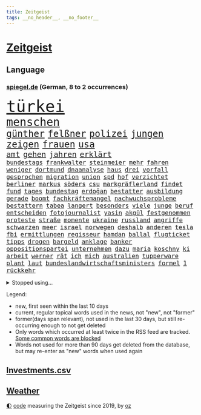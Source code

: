 ```yaml
---
title: Zeitgeist
tags: __no_header__, __no_footer__
---
```


# [Zeitgeist](https://oliz.io/zeitgeist/)

## Language

<h3><a href="https://www.spiegel.de" target="_blank">spiegel.de</a> (German, 8 to 2 occurrences)</h3>
<p style="font-family:monospace">
<span style="font-size:32pt"><a href="news_links.html#türkei" class="current">türkei</a></span>
<br>
<span style="font-size:22pt"><a href="news_links.html#menschen" class="current">menschen</a></span>
<br>
<span style="font-size:18pt"><a href="news_links.html#günther" class="current">günther</a></span>
<span style="font-size:18pt"><a href="news_links.html#felßner" class="new">felßner</a></span>
<span style="font-size:18pt"><a href="news_links.html#polizei" class="current">polizei</a></span>
<span style="font-size:18pt"><a href="news_links.html#jungen" class="current">jungen</a></span>
<span style="font-size:18pt"><a href="news_links.html#zeigen" class="current">zeigen</a></span>
<span style="font-size:18pt"><a href="news_links.html#frauen" class="current">frauen</a></span>
<span style="font-size:18pt"><a href="news_links.html#usa" class="current">usa</a></span>
<br>
<span style="font-size:15pt"><a href="news_links.html#amt" class="current">amt</a></span>
<span style="font-size:15pt"><a href="news_links.html#gehen" class="current">gehen</a></span>
<span style="font-size:15pt"><a href="news_links.html#jahren" class="current">jahren</a></span>
<span style="font-size:15pt"><a href="news_links.html#erklärt" class="current">erklärt</a></span>
<br>
<span style="font-size:12pt"><a href="news_links.html#bundestags" class="current">bundestags</a></span>
<span style="font-size:12pt"><a href="news_links.html#frankwalter" class="current">frankwalter</a></span>
<span style="font-size:12pt"><a href="news_links.html#steinmeier" class="current">steinmeier</a></span>
<span style="font-size:12pt"><a href="news_links.html#mehr" class="current">mehr</a></span>
<span style="font-size:12pt"><a href="news_links.html#fahren" class="current">fahren</a></span>
<span style="font-size:12pt"><a href="news_links.html#weniger" class="current">weniger</a></span>
<span style="font-size:12pt"><a href="news_links.html#dortmund" class="current">dortmund</a></span>
<span style="font-size:12pt"><a href="news_links.html#dnaanalyse" class="new">dnaanalyse</a></span>
<span style="font-size:12pt"><a href="news_links.html#haus" class="current">haus</a></span>
<span style="font-size:12pt"><a href="news_links.html#drei" class="current">drei</a></span>
<span style="font-size:12pt"><a href="news_links.html#vorfall" class="current">vorfall</a></span>
<span style="font-size:12pt"><a href="news_links.html#gesprochen" class="current">gesprochen</a></span>
<span style="font-size:12pt"><a href="news_links.html#migration" class="current">migration</a></span>
<span style="font-size:12pt"><a href="news_links.html#union" class="current">union</a></span>
<span style="font-size:12pt"><a href="news_links.html#spd" class="current">spd</a></span>
<span style="font-size:12pt"><a href="news_links.html#hof" class="current">hof</a></span>
<span style="font-size:12pt"><a href="news_links.html#verzichtet" class="current">verzichtet</a></span>
<span style="font-size:12pt"><a href="news_links.html#berliner" class="current">berliner</a></span>
<span style="font-size:12pt"><a href="news_links.html#markus" class="current">markus</a></span>
<span style="font-size:12pt"><a href="news_links.html#söders" class="current">söders</a></span>
<span style="font-size:12pt"><a href="news_links.html#csu" class="current">csu</a></span>
<span style="font-size:12pt"><a href="news_links.html#markgräflerland" class="new">markgräflerland</a></span>
<span style="font-size:12pt"><a href="news_links.html#findet" class="current">findet</a></span>
<span style="font-size:12pt"><a href="news_links.html#fund" class="current">fund</a></span>
<span style="font-size:12pt"><a href="news_links.html#tages" class="current">tages</a></span>
<span style="font-size:12pt"><a href="news_links.html#bundestag" class="current">bundestag</a></span>
<span style="font-size:12pt"><a href="news_links.html#erdoğan" class="current">erdoğan</a></span>
<span style="font-size:12pt"><a href="news_links.html#bestatter" class="new">bestatter</a></span>
<span style="font-size:12pt"><a href="news_links.html#ausbildung" class="current">ausbildung</a></span>
<span style="font-size:12pt"><a href="news_links.html#gerade" class="current">gerade</a></span>
<span style="font-size:12pt"><a href="news_links.html#boomt" class="current">boomt</a></span>
<span style="font-size:12pt"><a href="news_links.html#fachkräftemangel" class="current">fachkräftemangel</a></span>
<span style="font-size:12pt"><a href="news_links.html#nachwuchsprobleme" class="new">nachwuchsprobleme</a></span>
<span style="font-size:12pt"><a href="news_links.html#bestattern" class="new">bestattern</a></span>
<span style="font-size:12pt"><a href="news_links.html#tabea" class="current">tabea</a></span>
<span style="font-size:12pt"><a href="news_links.html#langert" class="new">langert</a></span>
<span style="font-size:12pt"><a href="news_links.html#besonders" class="current">besonders</a></span>
<span style="font-size:12pt"><a href="news_links.html#viele" class="current">viele</a></span>
<span style="font-size:12pt"><a href="news_links.html#junge" class="current">junge</a></span>
<span style="font-size:12pt"><a href="news_links.html#beruf" class="current">beruf</a></span>
<span style="font-size:12pt"><a href="news_links.html#entscheiden" class="current">entscheiden</a></span>
<span style="font-size:12pt"><a href="news_links.html#fotojournalist" class="new">fotojournalist</a></span>
<span style="font-size:12pt"><a href="news_links.html#yasin" class="new">yasin</a></span>
<span style="font-size:12pt"><a href="news_links.html#akgül" class="new">akgül</a></span>
<span style="font-size:12pt"><a href="news_links.html#festgenommen" class="current">festgenommen</a></span>
<span style="font-size:12pt"><a href="news_links.html#proteste" class="current">proteste</a></span>
<span style="font-size:12pt"><a href="news_links.html#straße" class="current">straße</a></span>
<span style="font-size:12pt"><a href="news_links.html#momente" class="current">momente</a></span>
<span style="font-size:12pt"><a href="news_links.html#ukraine" class="current">ukraine</a></span>
<span style="font-size:12pt"><a href="news_links.html#russland" class="current">russland</a></span>
<span style="font-size:12pt"><a href="news_links.html#angriffe" class="current">angriffe</a></span>
<span style="font-size:12pt"><a href="news_links.html#schwarzen" class="current">schwarzen</a></span>
<span style="font-size:12pt"><a href="news_links.html#meer" class="current">meer</a></span>
<span style="font-size:12pt"><a href="news_links.html#israel" class="current">israel</a></span>
<span style="font-size:12pt"><a href="news_links.html#norwegen" class="current">norwegen</a></span>
<span style="font-size:12pt"><a href="news_links.html#deshalb" class="current">deshalb</a></span>
<span style="font-size:12pt"><a href="news_links.html#anderen" class="current">anderen</a></span>
<span style="font-size:12pt"><a href="news_links.html#tesla" class="current">tesla</a></span>
<span style="font-size:12pt"><a href="news_links.html#fbi" class="current">fbi</a></span>
<span style="font-size:12pt"><a href="news_links.html#ermittlungen" class="current">ermittlungen</a></span>
<span style="font-size:12pt"><a href="news_links.html#regisseur" class="current">regisseur</a></span>
<span style="font-size:12pt"><a href="news_links.html#hamdan" class="current">hamdan</a></span>
<span style="font-size:12pt"><a href="news_links.html#ballal" class="new">ballal</a></span>
<span style="font-size:12pt"><a href="news_links.html#flugticket" class="new">flugticket</a></span>
<span style="font-size:12pt"><a href="news_links.html#tipps" class="current">tipps</a></span>
<span style="font-size:12pt"><a href="news_links.html#drogen" class="current">drogen</a></span>
<span style="font-size:12pt"><a href="news_links.html#bargeld" class="current">bargeld</a></span>
<span style="font-size:12pt"><a href="news_links.html#anklage" class="current">anklage</a></span>
<span style="font-size:12pt"><a href="news_links.html#banker" class="new">banker</a></span>
<span style="font-size:12pt"><a href="news_links.html#oppositionspartei" class="current">oppositionspartei</a></span>
<span style="font-size:12pt"><a href="news_links.html#unternehmen" class="current">unternehmen</a></span>
<span style="font-size:12pt"><a href="news_links.html#dazu" class="current">dazu</a></span>
<span style="font-size:12pt"><a href="news_links.html#maria" class="current">maria</a></span>
<span style="font-size:12pt"><a href="news_links.html#koschny" class="new">koschny</a></span>
<span style="font-size:12pt"><a href="news_links.html#ki" class="current">ki</a></span>
<span style="font-size:12pt"><a href="news_links.html#arbeit" class="current">arbeit</a></span>
<span style="font-size:12pt"><a href="news_links.html#werner" class="current">werner</a></span>
<span style="font-size:12pt"><a href="news_links.html#rät" class="current">rät</a></span>
<span style="font-size:12pt"><a href="news_links.html#ich" class="current">ich</a></span>
<span style="font-size:12pt"><a href="news_links.html#mich" class="current">mich</a></span>
<span style="font-size:12pt"><a href="news_links.html#australien" class="current">australien</a></span>
<span style="font-size:12pt"><a href="news_links.html#tupperware" class="new">tupperware</a></span>
<span style="font-size:12pt"><a href="news_links.html#plant" class="current">plant</a></span>
<span style="font-size:12pt"><a href="news_links.html#laut" class="current">laut</a></span>
<span style="font-size:12pt"><a href="news_links.html#bundeslandwirtschaftsministers" class="new">bundeslandwirtschaftsministers</a></span>
<span style="font-size:12pt"><a href="news_links.html#formel" class="current">formel</a></span>
<span style="font-size:12pt"><a href="news_links.html#1" class="current">1</a></span>
<span style="font-size:12pt"><a href="news_links.html#rückkehr" class="current">rückkehr</a></span>
</p>
<details>
<summary>Stopped using...</summary>
<p class="former" style="font-size:12pt">
19(1615) atmosphäre(1614) co₂(1614) höchsten(1614) schlimm(1614) unterstützt(1614) welchem(1614) ebenfalls(1613) geboren(1613) richter(1613) werk(1613) kohle(1612) österreichs(1612) ausgebrochen(1611) aussage(1611) berg(1611) gründer(1611) häufiger(1611) lebensmittel(1611) messi(1611) spdpolitiker(1611) wichtiger(1611) alexej(1610) erlassen(1610) juden(1610) kassiert(1610) nawalny(1610) strand(1610) landen(1609) steigenden(1609) verfolgen(1609) dauerhaft(1608) mittelmeer(1608) rassistische(1608) tom(1608) wählen(1608) anne(1607) ehemann(1607) fahrzeug(1607) innenminister(1607) möglicher(1607) portugal(1607) start(1607) 60(1606) berufung(1606) kochen(1606) pariser(1606) spuren(1606) trennen(1606) arsenal(1605) begleitet(1605) lügen(1605) nationalmannschaft(1605) reißt(1605) lastwagen(1604) philipp(1604) springt(1604) träumen(1604) augsburg(1603) fuhr(1603) gastgeber(1603) konflikte(1603) kräftig(1603) mode(1603) null(1603) online(1603) problemen(1603) spekuliert(1603) teilnehmer(1603) belgien(1602) erbe(1602) schicksal(1602) wies(1602) falschen(1601) anbieter(1600) rapper(1600) berät(1599) oppositionelle(1599) reporter(1599) 1500(1598) berlins(1598) sinn(1598) volksrepublik(1598) entscheidenden(1597) jüngere(1597) schuss(1597) verbreiten(1597) antisemitismus(1596) park(1596) vorsprung(1596) eigener(1595) half(1595) enge(1594) vieles(1594) zweimal(1594) berater(1591) bundesgerichtshof(1590) gefangene(1590) letztes(1590) katholischen(1589) belegen(1588) reduzieren(1588) beitrag(1585) rettung(1585) schießen(1584) informiert(1582) eigenes(1581) entschuldigung(1581) ältere(1581) stress(1579) solchen(1578) dramatischen(1577) rang(1577) produziert(1575) sportler(1574) gewarnt(1572) provoziert(1571) versorgung(1571) startup(1563) ära(1561) drohne(1558) einblicke(1557) marine(1546) strecken(1445) westlichen(1416) drohende(1365) adac(1346) verurteilung(1325) polnischen(1313) liebsten(1282) gewohnt(1280) nachmittag(1275) irritiert(1269) entstanden(1262) demo(1247) ice(1242) euländer(1216) fußballs(1209) verabschieden(1184) diskussionen(1183) nancy(1173) kanzlers(1169) erschwert(1168) waffenlieferungen(1162) geplatzt(1147) spektakel(1147) spielern(1146) gezwungen(1134) aufhören(1119) stabil(1098) fünften(1092) hochrangigen(1085) patrick(1080) erlauben(1066) humor(1060) antisemitische(1056) handys(1056) perfekte(1040) israelis(1027) verzweiflung(1024) kai(1021) budapest(1019) stockholm(1013) justizminister(995) deutsch(980) legal(970) professor(939) hoffnungsträger(936) ersetzt(906) emissionen(899) psychologin(892) lionel(890) zweifeln(874) desinformation(863) operiert(860) eric(855) flugabwehr(848) ausgemacht(845) böhmermann(843) düster(841) tabu(841) singt(839) game(827) text(824) muster(820) überstanden(809) ähnliche(808) heimische(805) lebensgefahr(794) 18jähriger(791) passanten(788) landwirte(782) bad(779) bremst(766) bürokratie(763) lauf(755) rechtspopulisten(735) wurzeln(735) wendepunkt(734) kreuz(728) hinweg(722) beeinflussen(721) höcke(721) z(721) umsetzen(711) wiederwahl(709) kader(699) drohte(698) behaupten(695) gewalttaten(693) beine(679) spaniens(673) höchststand(670) küche(668) evakuierung(665) rechtsextremismus(663) auswirken(662) genießen(661) schönsten(656) vergleicht(648) kurzer(641) sächsischen(630) zügen(629) greta(620) fußballem(613) besiegen(601) palästinensische(599) islamistische(597) journalistin(596) antwortet(593) höheren(590) häfen(589) argentiniens(583) kranke(576) stoppte(573) prägen(566) wirbel(566) sperre(565) verkehrsunfall(560) rekonstruktion(556) unten(556) rechtsextremisten(555) javier(554) milei(554) campus(553) kneipen(553) stieß(553) wohnviertel(553) gewechselt(550) trinken(549) vertreiben(549) herbert(538) belästigt(536) lebende(533) überraschte(526) besetzung(519) beschuldigt(515) bist(514) hinterlässt(510) kritischen(507) absicht(505) nahost(504) europameisterschaft(493) neonazis(493) rafah(493) via(484) arbeitsrecht(477) friedlich(477) student(474) habecks(468) strengen(468) ruanda(464) 18jährige(453) mindestlohn(452) zurückgekehrt(452) erschoss(450) anhebung(445) aufstellen(443) finanzen(439) umfangreiche(435) nicole(433) spdabgeordnete(428) you(428) mangelnde(422) schritten(418) minus(415) sächsische(414) südkoreanischen(408) jörg(404) milch(399) bestürzt(398) harvey(392) wgzimmerpreise(391) anforderungen(385) fragte(385) meisterschaft(384) minderjährigen(382) mount(379) 17jähriger(367) möglichkeit(365) eindeutig(362) gewalttat(361) biss(359) alec(357) baldwin(357) persönlichkeit(356) indirekt(354) spitzenkandidaten(352) jamal(351) musiala(351) aufsichtsrat(350) populismus(350) kriegsführung(347) rekonstruieren(347) tvduell(347) sabrina(343) thyssenkrupp(339) infos(337) bekannter(336) locker(336) modernen(336) unseres(336) elefanten(334) therapie(333) ursachen(332) empfinden(330) leuten(330) fußballbund(329) oberster(328) schweine(327) elektromobilität(326) techniken(324) unzulässig(324) unterstützte(320) jahrhunderts(317) schlägen(316) akteure(314) beleidigung(313) vorstellung(313) beeindruckt(312) immobilie(312) worüber(312) beweist(311) bußgeld(309) kehren(308) normalität(308) meinungsfreiheit(306) rekordwert(306) geldwäsche(304) jeweiligen(303) freunden(302) dazn(301) mercedesbenz(299) spanier(296) enkel(295) fdppolitiker(295) ignorieren(291) schlacht(291) beirut(289) protestierte(287) stehe(286) moderatorin(283) christen(279) reynolds(279) tickt(278) tourist(278) zitiert(276) crash(274) extremwetter(273) besiegte(271) lauern(271) münchens(271) potenziell(271) einsam(269) fitness(269) wagenknechtpartei(269) trümmern(268) gemeint(265) koalitionen(265) koma(264) rückblick(264) lösungen(263) funk(262) normalen(262) gefangen(261) zeug(260) glaubwürdigkeit(257) magabewegung(257) toben(256) unsicher(254) bewahrt(252) umstrittenem(249) vermummte(249) fieber(248) attestiert(247) baseball(247) telefon(245) un(245) häufigsten(244) sichtbar(243) auftritten(242) schleppen(242) kuriosen(241) erschüttern(238) erdloch(237) indiens(237) kandidieren(237) enger(236) gesichert(236) atlantik(235) kunstwerk(235) lebenden(235) monatlichen(235) café(234) zwölfjährige(234) neudelhi(233) auszugeben(232) kalkül(232) zugunsten(231) abenteuer(229) starkem(229) gesundheitliche(225) merken(225) schwach(225) nicolas(221) 73(220) bswchefin(220) ermorden(220) sparprogramm(220) bond(219) lockt(219) lilium(218) streits(218) empfänger(216) versinkt(215) einstigen(214) yoga(214) highlights(213) leichenfund(213) nächstes(213) kontrahenten(212) vermächtnis(212) vorhat(212) jubiläum(211) kunstwerke(211) thesen(211) uspolitik(211) vorgegangen(211) einigkeit(208) hetze(207) renate(206) vermeidet(206) mathias(205) leistet(204) traditionelle(204) gemeinsamkeiten(203) kickl(201) nina(200) verfasst(200) intel(199) anhaltende(198) bevorzugt(198) geübt(198) äußere(198) gefangenen(197) plattformen(197) fußballweltverband(196) signale(196) sergej(195) verpasste(195) eingeschlossen(194) neumann(194) pate(193) brasilianischen(191) terrors(191) carpenter(190) echt(189) flüchtet(189) vereinte(188) basketballweltmeister(187) strafmaß(187) außenpolitische(186) bundestagswahlkampf(186) anschlags(185) 007(184) design(184) eilig(183) gefördert(183) nutzerinnen(182) zurecht(182) dc(181) jannik(181) kurzerhand(181) prorussische(181) sinner(181) arne(180) instrumentalisiert(180) ihrerseits(179) tsmc(179) beschimpfte(178) biografie(178) katastrophen(177) tolle(177) warb(176) drogeneinfluss(175) mitarbeiterinnen(175) erreger(174) späte(174) hanau(172) kanzlerfrage(170) schädel(170) 95(169) diplomatie(169) ten(169) gesetzlichen(168) omar(168) schätzen(168) scheiterns(167) schönheitsideale(167) angeschwemmt(166) horrenden(166) ausgerichtet(165) dominique(164) dunkle(164) fünftel(164) marcel(164) geringe(162) gescheiterten(162) hoffnungslos(162) kriselt(162) aufeinandertreffen(161) bedrängt(161) briefwahl(161) schaltete(161) fabriken(159) direkte(158) eingeliefert(158) königreich(158) unterschreibt(158) weine(158) beach(157) cdukanzlerkandidat(157) morgens(157) pendler(157) bemerkung(155) gewaltdelikten(155) streamingdienst(155) verroht(155) viralen(155) prangert(154) republikanern(154) trendsport(154) unterschiedliche(154) erlaubnis(153) frisur(153) sean(153) bundesebene(152) kenntnis(152) beeindruckend(151) boxweltmeister(151) combs(151) diddy(151) bringe(150) ehrgeiz(150) minderheit(150) sensible(150) town(148) bundesweite(147) evangelische(147) fridays(147) future(147) nachteil(147) rechtsextremist(147) passen(146) superkraft(146) karoline(145) wölfen(145) stralsund(144) ewige(143) präzise(143) unterschrift(143) beitragen(142) einmischung(142) kern(142) aires(141) brady(141) buenos(141) mächtigsten(141) eindringlich(140) pornos(140) stanley(140) büros(137) eingelegt(137) manipulieren(137) maschinenpistole(137) zunehmende(137) aktueller(136) made(136) amerikanischer(135) beispielloser(135) endgültige(135) freiheiten(135) identifizieren(135) pete(135) grant(134) isolation(134) wilson(134) gefoltert(133) spitzenspiel(133) tarife(133) gebühren(132) wahlkampfgetöse(132) fatal(131) gerichtssaal(131) mischte(131) thunberg(130) schwächelnde(128) unternehmensberater(128) wovon(128) alleinsein(127) beharrlich(127) knapper(127) wachsenden(127) payne(126) zugausfälle(125) entlastungen(124) erkältung(124) android(123) delfine(123) guido(123) usverteidigungsminister(123) hauptdarsteller(122) vorbilder(121) antike(120) celsius(120) familienpolitik(120) beleg(119) mikaela(119) pedro(119) shiffrin(119) stressen(119) furcht(118) solar(118) titelgewinn(118) abzug(117) deutschem(117) schlicht(117) weinstein(117) mitarbeitende(116) propagandashow(116) riesenslalom(116) coup(115) next(115) zuschüsse(115) filmemacher(114) justizministerium(114) nova(114) ungnade(114) entgleist(113) guttun(112) madison(112) russlandsanktionen(112) übergabe(112) fusion(111) jayz(111) stopfen(111) lawrow(110) sound(110) schuh(109) wahlbeeinflussung(109) krankheiten(108) strafverfahren(108) überbieten(108) schnelligkeit(107) staatsstreich(107) cocktails(106) gefängnisstrafe(106) versäumnisse(106) bittere(105) merkwürdigen(104) provokationen(104) kommendes(102) queeren(102) wichtigstes(102) antiken(101) maue(101) hinterm(100) künast(100) unrealistisch(100) abschätzen(99) schmerz(99) schwor(98) 23jährige(97) ministerien(97) randalierer(97) gegenstand(96) krankenversicherungen(96) muskeln(96) partnern(96) todd(96) verfrüht(96) vergangenes(96) wahlkampfmodus(96) gestorbenen(95) rahmen(95) versicherung(95) beschlüsse(94) bestimmen(94) imitieren(94) texten(94) wintereinbruch(94) marktführer(93) scholz'(93) 78jährige(92) erpressen(92) goldmine(92) wohnungsbau(92) afghane(91) daheim(91) durchtrennt(91) französischpolynesien(91) french(91) haynes(91) jurypräsident(91) termine(91) unterstützern(91) hegseth(90) regierenden(90) selbstverteidigung(90) sorgerecht(90) verdienst(90) zusammengekommen(90) zusammengeprallt(90) demonstrierende(89) dramatischem(89) einsatzes(89) heimniederlage(89) idioten(89) steel(89) derselben(88) email(88) gestorbene(88) starautor(88) toxische(88) usdenkfabrik(88) weltpolitik(88) machtfrage(87) sonny(87) leichnams(86) neptun(86) nuklearen(86) unterdrückt(86) zeitnah(86) bundesligasieg(85) gab’s(85) keith(85) kellogg(85) konvoi(85) nachdenken(84) paschke(84) pius(84) serpil(84) 2004(83) furor(83) geschwindigkeit(83) moll(83) tina(83) träger(83) co2(82) haftbedingungen(82) justus(82) markenexperte(82) porzellan(82) auslandsdeutsche(81) erhalt(81) feuerte(81) gefrierschränke(81) kaufhaus(81) netzentgelte(81) neuseeländische(81) qrcodes(81) scannen(81) spruch(81) uneinig(81) wahlunterlagen(81) zueinander(81) zunge(81) 2010(80) akzeptabel(80) altenpflegerin(80) bunt(80) eigenhändig(80) haushaltskrise(80) interner(80) jair(80) netflixstar(80) tennisprofis(80) unberührt(80) allens(79) amtskollegen(79) antrittsbesuch(79) friedenstruppe(79) gebucht(79) landeskriminalamt(79) marshall(79) migrationskurs(79) streifen(79) verlauf(79) ausfuhr(78) erschlagen(78) ferrero(78) fußballklubs(78) ligaspielen(78) ominöse(78) tabelle(78) tauschte(78) bewegungen(77) brian(77) bußgelder(77) durcheinander(77) krupp(77) langfristige(77) theoretisch(77) bundesarbeitsgericht(76) kommunalpolitiker(76) übermitteln(76) agassi(75) andre(75) fehde(75) grausamkeiten(75) lieferung(75) unabhängig(75) usverfassung(75) ticken(74) maßgeblich(73) moralisch(73) verzichtbar(73) wärmer(73) automanager(72) blockt(72) erwischen(72) fragebogen(72) luigi(72) lüneburger(72) regte(72) abwarten(71) dreh(71) einsicht(71) pflegekraft(71) befreundet(70) begriffen(70) falten(70) digitales(69) konzepte(68) umverteilt(68) vereinbart(68) witzelt(68) athletinnen(67) kidman(67) sportliche(67) axt(66) erbstreit(66) hunziker(66) meißen(66) nachthimmel(66) schmuggel(66) verpflichten(66) abstiegskampf(65) aufgerollt(65) fasste(65) plagiate(65) südkoreanischer(65) unappetitliche(65) vereins(65) grammys(64) wahlkampfreden(64) winzige(64) angeprangert(63) gazakriegs(63) millionensumme(63) politikers(63) usunternehmen(63) zahnarzt(63) 1972(62) einsetzt(62) flüchtling(62) gekürzt(62) marcin(62) 14jähriger(61) casting(61) eisigen(61) exminister(61) fdpmann(61) gremien(61) höheres(61) rüstungsausgaben(61) schildern(61) schweinchen(61) unvermittelt(61) verlassenen(61) nichtbinäre(60) pilgern(60) porzellanhersteller(60) rosenthal(60) ustruppen(60) wahlprogrammen(60) atomkraft(59) ausschließlich(59) erweiterte(59) heimspielen(59) kriegt(59) pontifex(59) testament(59) täters(59) unfalltod(59) verknüpft(59) verträgen(59) wahlprogramme(59) wohnort(59) alternde(58) einpacken(58) grippe(58) leine(58) luke(58) veränderung(58) vorbereitung(58) vorläufige(58) aufzuholen(57) bereichert(57) honda(57) nachbar(57) nissan(57) terrorismusexperte(57) trinkwasser(57) mail(56) bekräftigen(55) fda(55) kinderbücher(55) länderfinanzausgleich(55) press(55) realitystar(55) umlauf(55) usarzneimittelbehörde(55) willkür(55) anzuheuern(54) exweltmeister(54) funktechnik(54) gewässern(54) unvergesslichen(54) 49(53) achtelfinale(53) adressiert(53) alpinisten(53) elektronik(53) entkamen(53) flugtaxihersteller(53) grandslamturniere(53) highlands(53) verschluckt(53) vornamen(53) ferienort(52) handelsschiff(52) leitung(52) maryland(52) schlittert(52) single(52) sängers(52) fratzscher(51) garmisch(51) kapern(51) politikberater(51) scheidet(51) garmischpartenkirchen(50) linus(50) schwachem(50) straßer(50) total(50) überlebenschance(50) dänemarks(49) erhältlich(49) hochphase(49) härteres(49) kostüm(49) mehren(49) ruder(49) straffällig(49) tappen(49) abwärtstrend(48) angespült(48) eurozone(48) jene(48) szenario(48) erling(47) firewall(47) haaland(47) killer(47) kinderinterview(47) mietmarkt(47) pubkultur(47) schlussphase(47) supermarktkasse(47) beleidigte(46) bewegtes(46) bitteren(46) eisige(46) steuersenkungen(46) trübe(46) weglaufen(46) wirtschaftsleistung(46) zweites(46) übernommen(46) mobiles(45) transfers(45) auszuzahlen(44) außenpolitisches(44) knödel(44) schuldenfalle(44) sicherheitskreisen(44) untergeschoben(44) angehen(43) berufsleben(43) bezog(43) hadern(43) innere(43) nähren(43) strafbar(43) baldwins(42) birkenstock(42) gleichstellung(42) investment(42) luftraum(42) psychedelische(42) quadrats(42) schuhhersteller(42) sportgericht(42) sportgerichtshof(42) vergesst(42) datenanalyse(41) großartig(41) haas(41) militärdiktatur(41) untergraben(41) verachtet(41) alltagsrassismus(40) läuferin(40) mechanismen(40) natoverbündeten(40) spielzeiten(40) atomkraftwerk(39) ausländer(39) flächen(39) siegte(39) umfragetief(39) bundespolizisten(38) bunny(38) ehrenamtlich(38) importverbot(38) köhler(38) leitfigur(38) teilnahme(38) unterhaltsam(38) ausgesucht(37) cdufraktionschef(37) fußgänger(37) original(37) sensibel(37) stau(37) verletztes(37) versenden(37) weltantidopingagentur(37) aneinander(36) anreise(36) busfahrer(36) konsequenz(36) verbesserung(36) zensur(36) übermittelt(36) erbitterten(35) gegenzug(35) imitiert(35) israelhamasdeal(35) lebendige(35) marmoush(35) ratgeber(35) sascha(35) strafstoß(35) voneinander(35) wegnehmen(35) zapfsäule(35) zufahrt(35) autoritarismus(34) havarierten(34) keinerlei(34) mix(34) stattet(34) euphorisch(33) geweint(33) grenzstadt(33) herstellung(33) trumpwelt(33) zertrümmert(33) buhrufe(32) hat’s(32) journalistinnen(32) rechtfertigen(32) stockinger(32) beteiligter(31) boulevardzeitung(31) cowboy(31) exoplaneten(31) geiseldeal(31) geiselfreilassung(31) gesten(31) havertz(31) luisa(31) maranello(31) spannung(31) ungeklärte(31) überraschungserfolg(31) 1900(30) energieversorgung(30) medwedew(30) plagiiert(30) schneeglöckchen(30) teilten(30) verschollen(30) aufstiegsrennen(29) conference(29) dekret(29) gemischt(29) mexikaner(29) prinzipien(29) schärfer(29) verschleppte(29) beherrscht(28) lecker(28) schulnoten(28) stadtrat(28) taktischen(28) versammelten(28) agentur(27) dekrete(27) entfremdung(27) freigelassenen(27) geachtet(27) gerückt(27) geschockt(27) spanierin(27) sun(27) ästhetik(27) kinderarmut(26) mittendrin(26) sozialversicherung(26) tereza(26) verfolgungsfahrt(26) zugespitzt(26) bahnunglück(25) m23(25) m23miliz(25) schwestern(25) stürmen(25) unterstellt(25) asteroid(24) goma(24) massenentlassungen(24) aufwärts(23) gasexplosion(23) klimaneutrale(23) laptop(23) quer(23) rückgängig(23) schranken(23) unabhängigen(23) begrenzung(22) experimentiert(22) frederiksen(22) mette(22) quartalszahlen(22) wahlplakate(22) bedeutend(21) diw(21) freigelassene(21) justine(21) sequel(21) timothy(21) überprüfung(21) asylbewerberunterkunft(20) championsleagueplayoffs(20) emissionsziele(20) entscheidendes(20) eröffnete(20) frühstück(20) geiselübergabe(20) kränze(20) merz’(20) poettinger(20) schulhof(20) ungeschlagen(20) unterstreicht(20) appcharts(19) bibaskinder(19) kimodell(19) kongolesische(19) verträge(19) wismar(19) 81jähriger(18) jüngerer(18) mali(18) massenpanik(18) ärztinnen(18) erbitterter(17) scheuer(17) allison(16) cduvorsitzende(16) elsass(16) füßen(16) kontern(16) parteigrenzen(16) rsf(16) waffensysteme(16) beginnenden(15) brexit(15) wahlkampfspenden(15) bezahlung(14) christdemokraten(14) cia(14) importierte(14) peiniger(14) staatsmann(14) aufgegeben(13) filmkuss(13) fingerabdrücke(13) geschlechter(13) grausigen(13) leni(13) q(13) richterin(13) abpfiff(12) aufruf(12) eustaatschefs(12) hamasgeisel(12) prag(12) scheiben(12) stabiles(12) unterscheiden(12) uskontrolle(12) vertretbar(12) appetit(11) berufe(11) festgelegt(11) or(11) parteienfinanzierung(11) wohlstand(11)
</p>
</details>
<p>Legend:
<ul>
<li><span class="new">new</span>, first seen within the last 10 days</li>
<li><span class="current">current</span>, regular topical words used in the news, not "new", not "former"</li>
<li><span class="former">former(days span relevant)</span>, not used in the last 30 days, but still re-occurring enough to not get deleted</li>
<li>Only words which occurred at least twice in the RSS feed are tracked. <a href="language/filters.py">Some common words are blocked</a></li>
<li>Words not used for more than 90 days get deleted from the database, but may re-enter as "new" words when used again</li>
</ul>
</p>

## [Investments](investments.html)[.csv](investments.csv)

## [Weather](weather.html)

<footer>
<a href="javascript:toggleTheme()" class="nav">🌓</a>
<a href="https://github.com/ooz/zeitgeist">code</a> measuring the Zeitgeist since 2019, by <a href="https://oliz.io">oz</a>
</footer>
